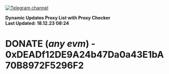 [![Telegram channel](https://img.shields.io/endpoint?url=https://runkit.io/damiankrawczyk/telegram-badge/branches/master?url=https://t.me/n4z4v0d)](https://t.me/n4z4v0d) 

**Dynamic Updates Proxy List with Proxy Checker**  
**Last Updated: 18.12.23 08:24**

# DONATE (_any evm_) - 0xDEADf12DE9A24b47Da0a43E1bA70B8972F5296F2

